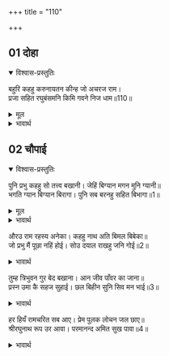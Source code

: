 +++
title = "110"

+++


## 01 दोहा
<details open><summary>विश्वास-प्रस्तुतिः</summary>

बहुरि कहहु करुनायतन कीन्ह जो अचरज राम।  
प्रजा सहित रघुबंसमनि किमि गवने निज धाम॥110॥
</details>
<details><summary>मूल</summary>

बहुरि कहहु करुनायतन कीन्ह जो अचरज राम।  
प्रजा सहित रघुबंसमनि किमि गवने निज धाम॥110॥
</details>

<details><summary>भावार्थ</summary>

हे कृपाधाम! फिर वह अद्भुत चरित्र कहिए जो श्री रामचन्द्रजी ने किया- वे रघुकुल शिरोमणि प्रजा सहित किस प्रकार अपने धाम को गए?॥110॥
</details>





## 02 चौपाई
<details open><summary>विश्वास-प्रस्तुतिः</summary>

पुनि प्रभु कहहु सो तत्त्व बखानी। जेहिं बिग्यान मगन मुनि ग्यानी॥  
भगति ग्यान बिग्यान बिरागा। पुनि सब बरनहु सहित बिभागा॥1॥
</details>
<details><summary>मूल</summary>

पुनि प्रभु कहहु सो तत्त्व बखानी। जेहिं बिग्यान मगन मुनि ग्यानी॥  
भगति ग्यान बिग्यान बिरागा। पुनि सब बरनहु सहित बिभागा॥1॥
</details>

<details><summary>भावार्थ</summary>

हे प्रभु! फिर आप उस तत्त्व को समझाकर कहिए, जिसकी अनुभूति में ज्ञानी मुनिगण सदा मग्न रहते हैं और फिर भक्ति, ज्ञान, विज्ञान और वैराग्य का विभाग सहित वर्णन कीजिए॥1॥
</details>

औरउ राम रहस्य अनेका। कहहु नाथ अति बिमल बिबेका॥  
जो प्रभु मैं पूछा नहिं होई। सोउ दयाल राखहु जनि गोई॥2॥

<details><summary>भावार्थ</summary>

(इसके सिवा) श्री रामचन्द्रजी के और भी जो अनेक रहस्य (छिपे हुए भाव अथवा चरित्र) हैं, उनको कहिए। हे नाथ! आपका ज्ञान अत्यन्त निर्मल है। हे प्रभो! जो बात मैन्ने न भी पूछी हो, हे दयालु! उसे भी आप छिपा न रखिएगा॥2॥
</details>

तुम्ह त्रिभुवन गुर बेद बखाना। आन जीव पाँवर का जाना॥  
प्रस्न उमा कै सहज सुहाई। छल बिहीन सुनि सिव मन भाई॥3॥

<details><summary>भावार्थ</summary>

वेदों ने आपको तीनों लोकों का गुरु कहा है। दूसरे पामर जीव इस रहस्य को क्या जानें! पार्वतीजी के सहज सुन्दर और छलरहित (सरल) प्रश्न सुनकर शिवजी के मन को बहुत अच्छे लगे॥3॥
</details>

हर हियँ रामचरित सब आए। प्रेम पुलक लोचन जल छाए॥  
श्रीरघुनाथ रूप उर आवा। परमानन्द अमित सुख पावा॥4॥

<details><summary>भावार्थ</summary>

श्री महादेवजी के हृदय में सारे रामचरित्र आ गए। प्रेम के मारे उनका शरीर पुलकित हो गया और नेत्रों में जल भर आया। श्री रघुनाथजी का रूप उनके हृदय में आ गया, जिससे स्वयं परमानन्दस्वरूप शिवजी ने भी अपार सुख पाया॥4॥
</details>


